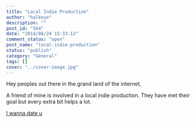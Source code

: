 ```yaml
---
title: "Local Indie Production"
author: "halkeye"
description: ""
post_id: "564"
date: "2014/08/24 15:33:12"
comment_status: "open"
post_name: "local-indie-production"
status: "publish"
category: "General"
tags: []
cover: "../cover-image.jpg"
---
```


Hey peoples out there in the grand land of the internet,

A friend of mine is involved in a local indie production. They have met their goal but every extra bit helps a lot.



[I wanna date u](https://www.indiegogo.com/projects/i-wanna-date-u-the-movie/x/219183#home)

